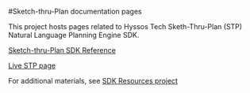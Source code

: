 #Sketch-thru-Plan documentation pages

This project hosts pages related to Hyssos Tech Sketh-Thru-Plan (STP) Natural Language Planning Engine SDK.


[Sketch-thru-Plan SDK Reference](https://hyssostech.github.io/stp-docs/sdk/index.html)

[Live STP page](https://hyssostech.github.io/stp-docs/live/index.html)

For additional materials, see [SDK Resources project](https://github.com/hyssostech/sketch-thru-plan-sdk-resources)